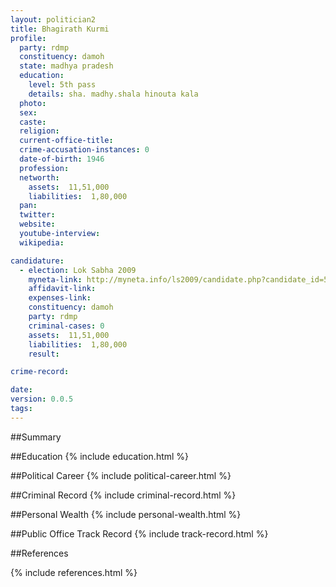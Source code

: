 ```yaml
---
layout: politician2
title: Bhagirath Kurmi
profile: 
  party: rdmp
  constituency: damoh
  state: madhya pradesh
  education: 
    level: 5th pass
    details: sha. madhy.shala hinouta kala
  photo: 
  sex: 
  caste: 
  religion: 
  current-office-title: 
  crime-accusation-instances: 0
  date-of-birth: 1946
  profession: 
  networth: 
    assets:  11,51,000
    liabilities:  1,80,000
  pan: 
  twitter: 
  website: 
  youtube-interview: 
  wikipedia: 

candidature: 
  - election: Lok Sabha 2009
    myneta-link: http://myneta.info/ls2009/candidate.php?candidate_id=5179
    affidavit-link: 
    expenses-link: 
    constituency: damoh 
    party: rdmp
    criminal-cases: 0
    assets:  11,51,000
    liabilities:  1,80,000
    result:  

crime-record: 

date: 
version: 0.0.5
tags: 
---
```

##Summary


##Education
{% include education.html %}


##Political Career
{% include political-career.html %}


##Criminal Record
{% include criminal-record.html %}


##Personal Wealth
{% include personal-wealth.html %}


##Public Office Track Record
{% include track-record.html %}


##References


{% include references.html %}